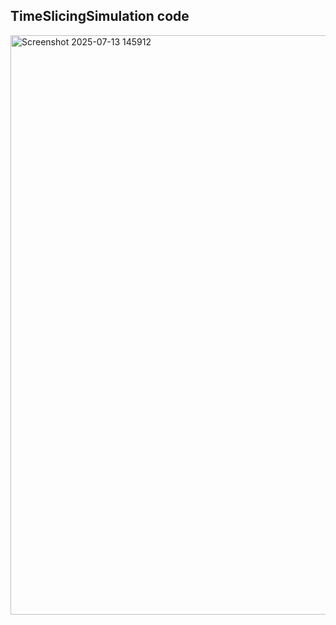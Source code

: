 ## TimeSlicingSimulation code
<img width="1918" height="927" alt="Screenshot 2025-07-13 145912" src="https://github.com/user-attachments/assets/e71ffbd3-ad37-46c1-beca-8929daeb4119" />
